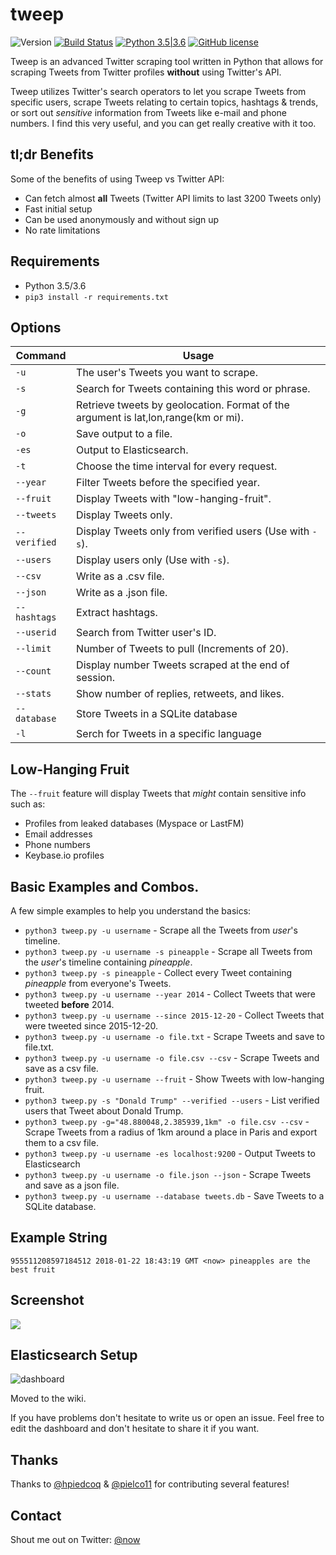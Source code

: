 # tweep
![Version](https://img.shields.io/badge/Version-1.0-blue.svg) [![Build Status](https://travis-ci.org/haccer/tweep.svg?branch=master)](https://travis-ci.org/haccer/tweep/) [![Python 3.5|3.6](https://img.shields.io/badge/Python-3.5%2F3.6-blue.svg)](https://www.python.org/download/releases/3.0/) [![GitHub license](https://img.shields.io/github/license/haccer/tweep.svg)](https://github.com/haccer/tweep/blob/master/LICENSE)

Tweep is an advanced Twitter scraping tool written in Python that allows for scraping Tweets from Twitter profiles **without** using Twitter's API.

Tweep utilizes Twitter's search operators to let you scrape Tweets from specific users, scrape Tweets relating to certain topics, hashtags & trends, or sort out *sensitive* information from Tweets like e-mail and phone numbers. I find this very useful, and you can get really creative with it too.

## tl;dr Benefits
Some of the benefits of using Tweep vs Twitter API:
- Can fetch almost __all__ Tweets (Twitter API limits to last 3200 Tweets only)
- Fast initial setup
- Can be used anonymously and without sign up
- No rate limitations

## Requirements
- Python 3.5/3.6
- `pip3 install -r requirements.txt`

## Options
Command|Usage
-------|-----------
`-u`|The user's Tweets you want to scrape.
`-s`|Search for Tweets containing this word or phrase.
`-g`|Retrieve tweets by geolocation. Format of the argument is lat,lon,range(km or mi).
`-o`|Save output to a file.
`-es`|Output to Elasticsearch.
`-t`|Choose the time interval for every request.
`--year`|Filter Tweets before the specified year. 
`--fruit`|Display Tweets with "low-hanging-fruit".
`--tweets`|Display Tweets only.
`--verified`|Display Tweets only from verified users (Use with `-s`).
`--users`|Display users only (Use with `-s`).
`--csv`|Write as a .csv file.
`--json`|Write as a .json file.
`--hashtags`|Extract hashtags.
`--userid`|Search from Twitter user's ID.
`--limit`|Number of Tweets to pull (Increments of 20).
`--count`|Display number Tweets scraped at the end of session.
`--stats`|Show number of replies, retweets, and likes.
`--database`|Store Tweets in a SQLite database
`-l`|Serch for Tweets in a specific language

## Low-Hanging Fruit
The `--fruit` feature will display Tweets that *might* contain sensitive info such as:
- Profiles from leaked databases (Myspace or LastFM)
- Email addresses
- Phone numbers
- Keybase.io profiles

## Basic Examples and Combos.
A few simple examples to help you understand the basics:

- `python3 tweep.py -u username` - Scrape all the Tweets from *user*'s timeline.
- `python3 tweep.py -u username -s pineapple` - Scrape all Tweets from the *user*'s timeline containing _pineapple_.
- `python3 tweep.py -s pineapple` - Collect every Tweet containing *pineapple* from everyone's Tweets.
- `python3 tweep.py -u username --year 2014` - Collect Tweets that were tweeted **before** 2014.
- `python3 tweep.py -u username --since 2015-12-20` - Collect Tweets that were tweeted since 2015-12-20.
- `python3 tweep.py -u username -o file.txt` - Scrape Tweets and save to file.txt.
- `python3 tweep.py -u username -o file.csv --csv` - Scrape Tweets and save as a csv file.
- `python3 tweep.py -u username --fruit` - Show Tweets with low-hanging fruit.
- `python3 tweep.py -s "Donald Trump" --verified --users` - List verified users that Tweet about Donald Trump.
- `python3 tweep.py -g="48.880048,2.385939,1km" -o file.csv --csv` - Scrape Tweets from a radius of 1km around a place in Paris and export them to a csv file.
- `python3 tweep.py -u username -es localhost:9200` - Output Tweets to Elasticsearch
- `python3 tweep.py -u username -o file.json --json` - Scrape Tweets and save as a json file.
- `python3 tweep.py -u username --database tweets.db` - Save Tweets to a SQLite database.

## Example String
`955511208597184512 2018-01-22 18:43:19 GMT <now> pineapples are the best fruit`

## Screenshot
<img src="https://i.imgur.com/RKdBrHr.png" />

## Elasticsearch Setup
![dashboard](https://i.imgur.com/BEbtdo5.png)

Moved to the wiki.

If you have problems don't hesitate to write us or open an issue.
Feel free to edit the dashboard and don't hesitate to share it if you want.

## Thanks
Thanks to [@hpiedcoq](https://github.com/hpiedcoq) & [@pielco11](https://github.com/pielco11) for contributing several features!

## Contact
Shout me out on Twitter: [@now](https://twitter.com/now)
